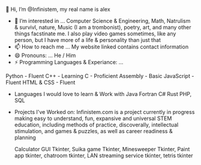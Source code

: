  👋 Hi, I’m @Infinistem, my real name is alex
  
- 👀 I’m interested in ...
  Computer Science & Engineering, Math, Natrulism & survivl, nature, Music (I am a trombonist), poetry, art, and many other things facstinate me. I also play video games sometimes, like any person, but I have 
  more of a life & personality than just that
- 📫 How to reach me ...
  My website linked contains contact information
- 😄 Pronouns: ...
  He / Him
- ⚡ Programming Languages & Experiance: ...
  
Python - Fluent
C++ - Learning
C - Proficient
Assembly - Basic
JavaScript - Fluent
HTML & CSS - Fluent

- Languages I would love to learn & Work with
  Java
  Fortran
  C#
  Rust
  PHP, SQL
  
- Projects I've Worked on:
  Infinistem.com is a project currently in progress making easy to understand, fun, expansive and universal STEM education,
  including methods of practice, discoverally, intellectual stimulation, and games & puzzles, as well as career readiness & planning

  Calculator GUI Tkinter, Suika game Tkinter, Minesweeper Tkinter, Paint app tkinter, chatroom tkinter, LAN streaming service tkinter, tetris tkinter

<!---
Infinistem/Infinistem is a ✨ special ✨ repository because its `README.md` (this file) appears on your GitHub profile.
You can click the Preview link to take a look at your changes.
--->
